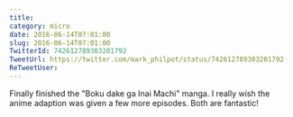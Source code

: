 ```yaml
---
title: 
category: micro
date: 2016-06-14T07:01:00
slug: 2016-06-14T07:01:00
TwitterId: 742612789303201792
TweetUrl: https://twitter.com/mark_philpot/status/742612789303201792
ReTweetUser: 
---
```


Finally finished the "Boku dake ga Inai Machi" manga. I really wish the anime adaption was given a few more episodes. Both are fantastic!